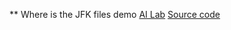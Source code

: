 ** Where is the JFK files demo
[AI Lab](https://www.ailab.microsoft.com/experiments/7d6b0652-51dc-440d-a12a-481f28525143)
[Source code](https://github.com/Microsoft/AzureSearch_JFK_Files)

